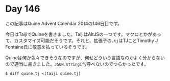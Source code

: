 # Day 146

この記事はQuine Advent Calendar 2014の146日目です。

今日はTaijiでQuineを書きました。TaijiはAltJSの一つです。マクロとかがあって、カスタマイズ可能だそうです。それと、拡張子の`.tj`はTJことTimothy J Fontaine氏に敬意を払っているそうです。

Quineは何か色々できそうなのですが、何せどういう言語なのかよく分からないので適当に書きました。`JSON.stringify`呼べないのでつらかったです。

```console
$ diff quine.tj <(taiji quine.tj)
```

